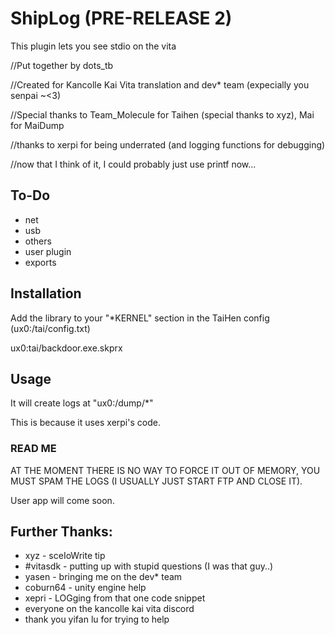 # ShipLog (PRE-RELEASE 2)
This plugin lets you see stdio on the vita


//Put together by dots_tb

//Created for Kancolle Kai Vita translation and dev* team (expecially you senpai ~<3)

//Special thanks to Team_Molecule for Taihen (special thanks to xyz), Mai for MaiDump

//thanks to xerpi for being underrated (and logging functions for debugging)

//now that I think of it, I could probably just use printf now...
## To-Do
 * net
 * usb
 * others
 * user plugin
 * exports
## Installation
Add the library to your "*KERNEL" section in the TaiHen config (ux0:/tai/config.txt)

ux0:tai/backdoor.exe.skprx

## Usage
It will create logs at "ux0:/dump/*"

This is because it uses xerpi's code.
### READ ME

AT THE MOMENT THERE IS NO WAY TO FORCE IT OUT OF MEMORY, YOU MUST SPAM THE LOGS (I USUALLY JUST START FTP AND CLOSE IT).

User app will come soon. 

## Further Thanks:
 * xyz - sceIoWrite tip
 * #vitasdk - putting up with stupid questions (I was that guy..)
 * yasen - bringing me on the dev* team
 * coburn64 - unity engine help
 * xepri - LOGging from that one code snippet
 * everyone on the kancolle kai vita discord
 * thank you yifan lu for trying to help
